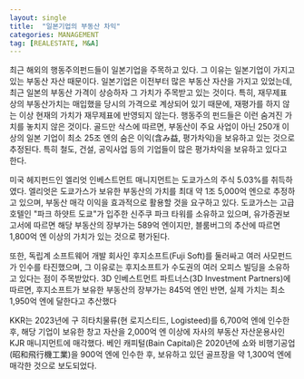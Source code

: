 ```yaml
---
layout: single
title:  "일본기업의 부동산 차익"
categories: MANAGEMENT
tag: [REALESTATE, M&A]
---
```


 최근 해외의 행동주의펀드들이 일본기업을 주목하고 있다. 그 이유는 일본기업이 가지고 있는 부동산 자산 때문이다. 일본기업은 이전부터 많은 부동산 자산을 가지고 있었는데, 최근 일본의 부동산 가격이 상승하자 그 가치가 주목받고 있는 것이다. 특히, 재무제표 상의 부동산가치는 매입했을 당시의 가격으로 계상되어 있기 때문에, 재평가를 하지 않는 이상 현재의 가치가 재무제표에 반영되지 않는다. 행동주의 펀드들은 이런 숨겨진 가치를 놓치지 않은 것이다. 골드만 삭스에 따르면, 부동산이 주요 사업이 아닌 250개 이상의 일본 기업이 최소 25조 엔의 숨은 이익(含み益, 평가차익)을 보유하고 있는 것으로 추정된다. 특히 철도, 건설, 공익사업 등의 기업들이 많은 평가차익을 보유하고 있다고 한다.

미국 헤지펀드인 엘리엇 인베스트먼트 매니지먼트는 도쿄가스의 주식 5.03%를 취득하였다. 엘리엇은 도쿄가스가 보유한 부동산의 가치를 최대 약 1조 5,000억 엔으로 추정하고 있으며,  부동산 매각 이익을 효과적으로 활용할 것을 요구하고 있다. 도쿄가스는 고급 호텔인 "파크 하얏트 도쿄"가 입주한 신주쿠 파크 타워를 소유하고 있으며,  유가증권보고서에 따르면 해당 부동산의 장부가는 589억 엔이지만, 블룸버그의 추산에 따르면 1,800억 엔 이상의 가치가 있는 것으로 평가된다.

또한, 독립계 소프트웨어 개발 회사인 후지소프트(Fuji Soft)를 둘러싸고 여러 사모펀드가 인수를 타진했으며, 그 이유로는 후지소프트가 수도권의 여러 오피스 빌딩을 소유하고 있다는 점이 주목받았다. 3D 인베스트먼트 파트너스(3D Investment Partners)에 따르면, 후지소프트가 보유한 부동산의 장부가는 845억 엔인 반면, 실제 가치는 최소 1,950억 엔에 달한다고 추산했다

KKR는 2023년에 구 히타치물류(현 로지스티드, Logisteed)를 6,700억 엔에 인수한 후, 해당 기업이 보유한 창고 자산을 2,000억 엔 이상에 자사의 부동산 자산운용사인 KJR 매니지먼트에 매각했다. 베인 캐피털(Bain Capital)은 2020년에 쇼와 비행기공업(昭和飛行機工業)을 900억 엔에 인수한 후, 보유하고 있던 골프장을 약 1,300억 엔에 매각한 것으로 보도되었다.
